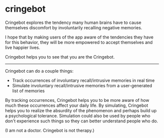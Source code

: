 # cringebot

Cringebot explores the tendency many human brains have to cause themselves discomfort by involuntarily recalling negative memories. 

I hope that by making users of the app aware of the tendencies they have for this behavior, they will be more empowered to accept themselves and live happier lives.

Cringebot helps you to see that you are the Cringebot.

---

Cringebot can do a couple things:
* Track occurrences of involuntary recall/intrusive memories in real time
* Simulate involuntary recall/intrusive memories from a user-generated list of memories
    
By tracking occurrences, Cringebot helps you to be more aware of how much these occurrences affect your daily life. By simulating, Cringebot helps you to realize the absurdity of the phenomenon and perhaps build up a psychological tolerance. Simulation could also be used by people who don't experience such things so they can better understand people who do.

(I am not a doctor. Cringebot is not therapy.)
